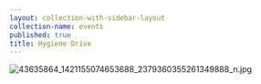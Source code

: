 ```yaml
---
layout: collection-with-sidebar-layout
collection-name: events
published: true
title: Hygiene Drive
---
```

![43635864_1421155074653688_2379360355261349888_n.jpg]({{site.baseurl}}/media/43635864_1421155074653688_2379360355261349888_n.jpg)
